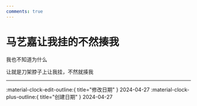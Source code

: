 ```yaml
---
comments: true
---
```


# 马艺嘉让我挂的不然揍我

我也不知道为什么

让就是刀架脖子上让我挂，不然就揍我

---

:material-clock-edit-outline:{ title="修改日期" } 2024-04-27
:material-clock-plus-outline:{ title="创建日期" } 2024-04-27
